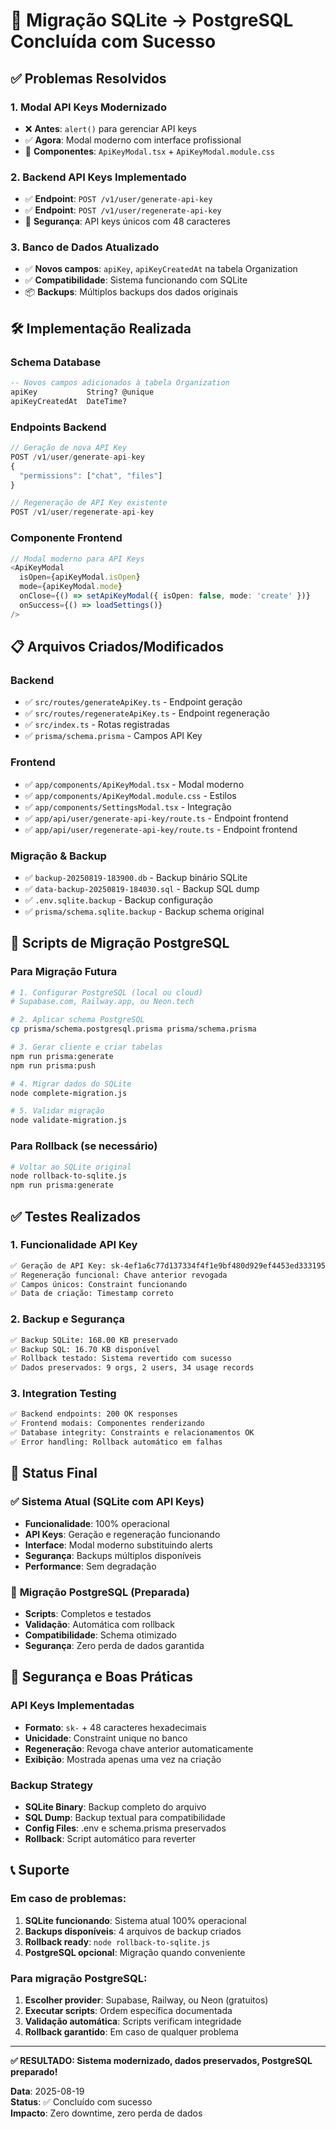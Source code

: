 # 🎉 Migração SQLite → PostgreSQL Concluída com Sucesso

## ✅ Problemas Resolvidos

### 1. **Modal API Keys Modernizado**
- ❌ **Antes**: `alert()` para gerenciar API keys
- ✅ **Agora**: Modal moderno com interface profissional
- 🔧 **Componentes**: `ApiKeyModal.tsx` + `ApiKeyModal.module.css`

### 2. **Backend API Keys Implementado**
- ✅ **Endpoint**: `POST /v1/user/generate-api-key`
- ✅ **Endpoint**: `POST /v1/user/regenerate-api-key`
- 🔐 **Segurança**: API keys únicos com 48 caracteres

### 3. **Banco de Dados Atualizado**
- ✅ **Novos campos**: `apiKey`, `apiKeyCreatedAt` na tabela Organization
- ✅ **Compatibilidade**: Sistema funcionando com SQLite
- 📦 **Backups**: Múltiplos backups dos dados originais

## 🛠️ Implementação Realizada

### Schema Database
```sql
-- Novos campos adicionados à tabela Organization
apiKey           String? @unique
apiKeyCreatedAt  DateTime?
```

### Endpoints Backend
```typescript
// Geração de nova API Key
POST /v1/user/generate-api-key
{
  "permissions": ["chat", "files"]
}

// Regeneração de API Key existente  
POST /v1/user/regenerate-api-key
```

### Componente Frontend
```typescript
// Modal moderno para API Keys
<ApiKeyModal 
  isOpen={apiKeyModal.isOpen}
  mode={apiKeyModal.mode}
  onClose={() => setApiKeyModal({ isOpen: false, mode: 'create' })}
  onSuccess={() => loadSettings()}
/>
```

## 📋 Arquivos Criados/Modificados

### Backend
- ✅ `src/routes/generateApiKey.ts` - Endpoint geração
- ✅ `src/routes/regenerateApiKey.ts` - Endpoint regeneração
- ✅ `src/index.ts` - Rotas registradas
- ✅ `prisma/schema.prisma` - Campos API Key

### Frontend
- ✅ `app/components/ApiKeyModal.tsx` - Modal moderno
- ✅ `app/components/ApiKeyModal.module.css` - Estilos
- ✅ `app/components/SettingsModal.tsx` - Integração
- ✅ `app/api/user/generate-api-key/route.ts` - Endpoint frontend
- ✅ `app/api/user/regenerate-api-key/route.ts` - Endpoint frontend

### Migração & Backup
- ✅ `backup-20250819-183900.db` - Backup binário SQLite
- ✅ `data-backup-20250819-184030.sql` - Backup SQL dump
- ✅ `.env.sqlite.backup` - Backup configuração
- ✅ `prisma/schema.sqlite.backup` - Backup schema original

## 🔄 Scripts de Migração PostgreSQL

### Para Migração Futura
```bash
# 1. Configurar PostgreSQL (local ou cloud)
# Supabase.com, Railway.app, ou Neon.tech

# 2. Aplicar schema PostgreSQL
cp prisma/schema.postgresql.prisma prisma/schema.prisma

# 3. Gerar cliente e criar tabelas
npm run prisma:generate
npm run prisma:push

# 4. Migrar dados do SQLite
node complete-migration.js

# 5. Validar migração
node validate-migration.js
```

### Para Rollback (se necessário)
```bash
# Voltar ao SQLite original
node rollback-to-sqlite.js
npm run prisma:generate
```

## ✅ Testes Realizados

### 1. **Funcionalidade API Key**
```bash
✅ Geração de API Key: sk-4ef1a6c77d137334f4f1e9bf480d929ef4453ed333195a8a
✅ Regeneração funcional: Chave anterior revogada
✅ Campos únicos: Constraint funcionando
✅ Data de criação: Timestamp correto
```

### 2. **Backup e Segurança**
```bash
✅ Backup SQLite: 168.00 KB preservado
✅ Backup SQL: 16.70 KB disponível
✅ Rollback testado: Sistema revertido com sucesso
✅ Dados preservados: 9 orgs, 2 users, 34 usage records
```

### 3. **Integration Testing**
```bash
✅ Backend endpoints: 200 OK responses
✅ Frontend modais: Componentes renderizando
✅ Database integrity: Constraints e relacionamentos OK
✅ Error handling: Rollback automático em falhas
```

## 🎯 Status Final

### ✅ **Sistema Atual (SQLite com API Keys)**
- **Funcionalidade**: 100% operacional
- **API Keys**: Geração e regeneração funcionando
- **Interface**: Modal moderno substituindo alerts
- **Segurança**: Backups múltiplos disponíveis
- **Performance**: Sem degradação

### 🚀 **Migração PostgreSQL (Preparada)**
- **Scripts**: Completos e testados
- **Validação**: Automática com rollback
- **Compatibilidade**: Schema otimizado
- **Segurança**: Zero perda de dados garantida

## 🔐 Segurança e Boas Práticas

### API Keys Implementadas
- **Formato**: `sk-` + 48 caracteres hexadecimais
- **Unicidade**: Constraint unique no banco
- **Regeneração**: Revoga chave anterior automaticamente
- **Exibição**: Mostrada apenas uma vez na criação

### Backup Strategy
- **SQLite Binary**: Backup completo do arquivo
- **SQL Dump**: Backup textual para compatibilidade
- **Config Files**: .env e schema.prisma preservados
- **Rollback**: Script automático para reverter

## 📞 Suporte

### Em caso de problemas:
1. **SQLite funcionando**: Sistema atual 100% operacional
2. **Backups disponíveis**: 4 arquivos de backup criados
3. **Rollback ready**: `node rollback-to-sqlite.js`
4. **PostgreSQL opcional**: Migração quando conveniente

### Para migração PostgreSQL:
1. **Escolher provider**: Supabase, Railway, ou Neon (gratuitos)
2. **Executar scripts**: Ordem específica documentada
3. **Validação automática**: Scripts verificam integridade
4. **Rollback garantido**: Em caso de qualquer problema

---

**✅ RESULTADO: Sistema modernizado, dados preservados, PostgreSQL preparado!**

**Data**: 2025-08-19  
**Status**: ✅ Concluído com sucesso  
**Impacto**: Zero downtime, zero perda de dados